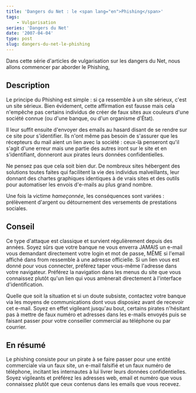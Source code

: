 ```yaml
---
title: 'Dangers du Net : le <span lang="en">Phishing</span>'
tags:
    - Vulgarisation
series: 'Dangers du Net'
date: '2007-04-04'
type: post
slug: dangers-du-net-le-phishing
---
```


Dans cette série d'articles de vulgarisation sur les dangers du Net, nous allons commencer par aborder le <span lang="en">Phishing</span>,

<!-- more -->

## Description

Le principe du <span lang="en">Phishing</span> est simple : si ça ressemble à un site sérieux, c'est un site sérieux. Bien évidement, cette affirmation est fausse mais cela n'empêche pas certains individus de créer de faux sites aux couleurs d'une société connue (ou d'une banque, ou d'un organisme d'État).

Il leur suffit ensuite d'envoyer des emails au hasard disant de se rendre sur ce site pour s'identifier. Ils n'ont même pas besoin de s'assurer que les récepteurs du mail aient un lien avec la société : ceux-là penseront qu'il s'agit d'une erreur mais une partie des autres iront sur le site et en s'identifiant, donneront aux pirates leurs données confidentielles.

Ne pensez pas que cela soit bien dur. De nombreux sites hébergent des solutions toutes faites qui facilitent la vie des individus malveillants, leur donnant des chartes graphiques identiques à de vrais sites et des outils pour automatiser les envois d'e-mails au plus grand nombre.

Une fois la victime _hameçonnée_, les conséquences sont variées : prélèvement d'argent ou détournement des versements de prestations sociales.

## Conseil

Ce type d'attaque est classique et survient régulièrement depuis des années. Soyez sûrs que votre banque ne vous enverra JAMAIS un e-mail vous demandant directement votre login et mot de passe, MÊME si l'email affiché dans <span lang="en">from</span> ressemble à une adresse officielle. Si un lien vous est donné pour vous connecter, préférez taper vous-même l'adresse dans votre navigateur. Préférez la navigation dans les menus du site que vous connaissez plutôt qu'un lien qui vous amènerait directement à l'interface d'identification.

Quelle que soit la situation et si un doute subsiste, contactez votre banque via les moyens de communications dont vous disposiez avant de recevoir cet e-mail. Soyez en effet vigileant jusqu'au bout, certains pirates n'hésitant pas à mettre de faux numéro et adresses dans les e-mails envoyés puis se faisant passer pour votre conseiller commercial au téléphone ou par courrier.

## En résumé

Le <span lang="en">phishing</span> consiste pour un pirate à se faire passer pour une entité commerciale via un faux site, un e-mail falsifié et un faux numéro de téléphone, incitant les internautes à lui livrer leurs données confidentielles. Soyez vigileants et préférez les adresses web, email et numéro que vous connaissez plutôt que ceux contenus dans les emails que vous recevez.

